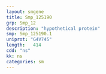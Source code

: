 ```yaml
---
layout: smgene
title: Smp_125190
grp: Smp_12
description: "hypothetical protein"
smp: Smp_125190.1
uniprot: "G4V745"
length:   414
cdd: "ns"
kk: ns
categories: sm
---
```

